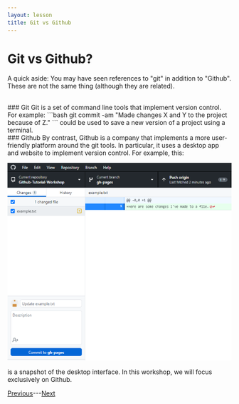 ```yaml
---
layout: lesson
title: Git vs Github
---
```


# Git vs Github?

A quick aside: You may have seen references to "git" in addition to "Github". These are not the same thing (although they are related).

<br>
### Git
Git is a set of command line tools that implement version control. For example:
```bash
git commit -am "Made changes X and Y to the project because of Z."
```
could be used to save a new version of a project using a terminal.

<br>
### Github
By contrast, Github is a company that implements a more user-friendly platform around the git tools. In particular, it uses a desktop app and website to implement version control. For example, this:

![A snapshot of Github Desktop.](..\assets\images\02\desktop-example.png)

is a snapshot of the desktop interface. In this workshop, we will focus exclusively on Github.

[Previous](01-why-github)---[Next](03-fundamentals)
